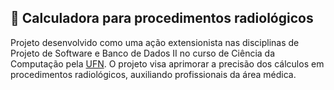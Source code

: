 ## 📌 Calculadora para procedimentos radiológicos
Projeto desenvolvido como uma ação extensionista nas disciplinas de Projeto de Software e Banco de Dados II no curso de Ciência da Computação pela [UFN](https://site.ufn.edu.br/).
O projeto visa aprimorar a precisão dos cálculos em procedimentos radiológicos, auxiliando profissionais da área médica.
